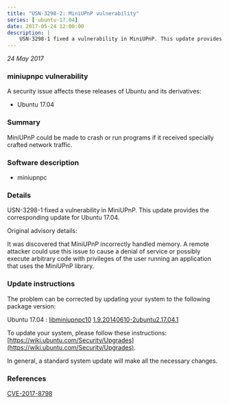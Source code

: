 ```yaml
---
title: "USN-3298-2: MiniUPnP vulnerability"
series: [ ubuntu-17.04]
date: 2017-05-24 12:00:00
description: |
    USN-3298-1 fixed a vulnerability in MiniUPnP. This update provides the corresponding update for Ubuntu 17.04.
--- 
```

 
 

*24 May 2017*

### miniupnpc vulnerability

A security issue affects these releases of Ubuntu and its derivatives:

* Ubuntu 17.04

### Summary

MiniUPnP could be made to crash or run programs if it received specially crafted network traffic.

### Software description

* miniupnpc 

### Details

USN-3298-1 fixed a vulnerability in MiniUPnP. This update provides the corresponding update for Ubuntu 17.04.

Original advisory details:

 It was discovered that MiniUPnP incorrectly handled memory. A remote attacker could use this issue to cause a denial of service or possibly execute arbitrary code with privileges of the user running an application that uses the MiniUPnP library. 

### Update instructions

The problem can be corrected by updating your system to the following package version:

Ubuntu 17.04
 : [libminiupnpc10](https://launchpad.net/ubuntu/+source/miniupnpc) <span> [1.9.20140610-2ubuntu2.17.04.1](https://launchpad.net/ubuntu/+source/miniupnpc/1.9.20140610-2ubuntu2.17.04.1) </span> 

To update your system, please follow these instructions: [https://wiki.ubuntu.com/Security/Upgrades](https://wiki.ubuntu.com/Security/Upgrades).

In general, a standard system update will make all the necessary changes. 

### References

 
 [CVE-2017-8798](http://people.ubuntu.com/~ubuntu-security/cve/CVE-2017-8798)
 

